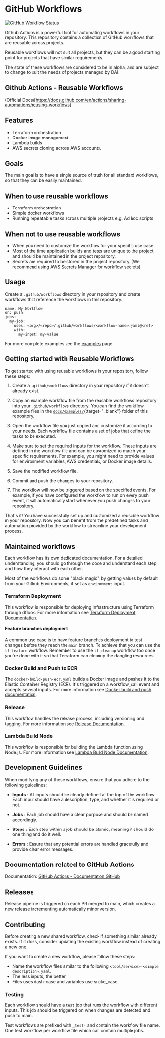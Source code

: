 # GitHub Workflows

<!--intro-start-->

<!-- TODO: change to release badge -->
![GitHub Workflow Status](https://github.com/tx-pts-dai/github-workflows/actions/workflows/gh-release-on-main.yaml/badge.svg)

Github Actions is a powerful tool for automating workflows in your repository. This repository contains a collection of GitHub workflows that are reusable across projects.

Reusable workflows will not suit all projects, but they can be a good starting point for projects that have similar requirements.

The state of these workflows are considered to be in alpha, and are subject to change to suit the needs of projects managed by DAI.

## Github Actions - Reusable Workflows

(Official Docs)[https://docs.github.com/en/actions/sharing-automations/reusing-workflows]

## Features

- Terraform orchestration
- Docker image management
- Lambda builds
- AWS secrets cloning across AWS accounts.

## Goals

The main goal is to have a single source of truth for all standard workflows, so that they can be easily maintained.

## When to use reusable workflows

- Terraform orchestration
- Simple docker workflows
- Running repeatable tasks across multiple projects e.g. Ad hoc scripts

## When not to use reusable workflows

- When you need to customize the workflow for your specific use case.
- Most of the time application builds and tests are unique to the project and should be maintained in the project repository.
- Secrets are required to be stored in the project repository. (We recommend using AWS Secrets Manager for workflow secrets)


## Usage

Create a `.github/workflows` directory in your repository and create workflows that reference the workflows in this repository.

```
name: My Workflow
on: push
jobs:
  my-job:
    uses: <org>/<repo>/.github/workflows/<workflow-name>.yaml@<ref>
    with:
      my-input: my-value
```

For more complete examples see the [examples](docs/examples/) page.

<!--intro-end-->

<!--usage-start-->

## Getting started with Reusable Workflows

To get started with using reusable workflows in your repository, follow these steps:

1. Create a `.github/workflows` directory in your repository if it doesn't already exist.

2. Copy an example workflow file from the reusable workflows repository into your `.github/workflows` directory. You can find the workflow example files in the [`docs/examples/`](https://github.com/tx-pts-dai/github-workflows/tree/main/docs/examples){:target="_blank"} folder of this repository.

3. Open the workflow file you just copied and customize it according to your needs. Each workflow file contains a set of jobs that define the tasks to be executed.

4. Make sure to set the required inputs for the workflow. These inputs are defined in the workflow file and can be customized to match your specific requirements. For example, you might need to provide values for environment variables, AWS credentials, or Docker image details.

5. Save the modified workflow file.

6. Commit and push the changes to your repository.

7. The workflow will now be triggered based on the specified events. For example, if you have configured the workflow to run on every push event, it will automatically start whenever you push changes to your repository.

That's it! You have successfully set up and customized a reusable workflow in your repository. Now you can benefit from the predefined tasks and automation provided by the workflow to streamline your development process.

<!--usage-end-->

## Maintained workflows

Each workflow has its own dedicated documentation. For a detailed understanding, you should go through the code and understand each step and how they interact with each other.

Most of the workflows do some "black magic", by getting values by default from your Github Environments, if set as `environment` input.

### Terraform Deployment

This workflow is responsible for deploying infrastructure using Terraform through dflook. For more information see [Terraform Deployment Documentation](docs/workflows/tf.md).

#### Feature branches deployment

A common use case is to have feature branches deployment to test changes before they reach the `main` branch. To achieve that you can use the `tf-feature` workflow. Remember to use the `tf-cleanup` workflow too once you're done with it so that Terraform can cleanup the dangling resources.

### Docker Build and Push to ECR

The `docker-build-push-ecr.yaml` builds a Docker image and pushes it to the Elastic Container Registry (ECR). It's triggered on a workflow_call event and accepts several inputs. For more information see [Docker build and push documentation](docs/workflows/docker-build-push.md).

### Release

This workflow handles the release process, including versioning and tagging. For more information see [Release Documentation](docs/workflows/gh-release.md).

### Lambda Build Node

This workflow is responsible for building the Lambda function using Node.js. For more information see [Lambda Build Node Documentation](docs/workflows/lambda-build-node.md).

## Development Guidelines

When modifying any of these workflows, ensure that you adhere to the following guidelines:

- **Inputs** : All inputs should be clearly defined at the top of the workflow. Each input should have a description, type, and whether it is required or not.

- **Jobs** : Each job should have a clear purpose and should be named accordingly.

- **Steps** : Each step within a job should be atomic, meaning it should do one thing and do it well.

- **Errors** : Ensure that any potential errors are handled gracefully and provide clear error messages.

## Documentation related to GitHub Actions

Documentation: [GitHub Actions - Documentation GitHub](https://docs.github.com/en/actions)

## Releases

Release pipeline is triggered on each PR merged to main, which creates a new release incrementing automatically minor version.

## Contributing

Before creating a new shared workflow, check if something similar already exists. If it does, consider updating the existing workflow instead of creating a new one.

If you want to create a new workflow, please follow these steps:

- Name the workflow files similar to the following `<tool/service>-<simple description>.yaml`.
- The less inputs, the better.
- Files uses dash-case and variables use snake_case.

### Testing

Each workflow should have a `test` job that runs the workflow with different inputs. This job should be triggered on when changes are detected and push to main.

Test workflows are prefixed with `_test-` and contain the workflow file name. One test workflow per workflow file which can contain multiple jobs.
